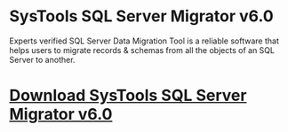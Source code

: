 # SysTools SQL Server Migrator v6.0

Experts verified SQL Server Data Migration Tool is a reliable software that helps users to migrate records & schemas from all the objects of an SQL Server to another.

# [Download SysTools SQL Server Migrator v6.0](https://developer.team/database-development/35181-systools-sql-server-migrator-v60.html)
